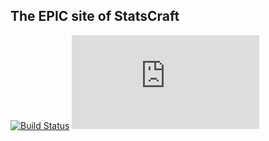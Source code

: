 ## The EPIC site of StatsCraft

[![Build Status](https://travis-ci.org/statscraft/statscraft.svg?branch=master)](https://travis-ci.org/statscraft/statscraft)
[![Uptime](https://www.statuscake.com/App/button/index.php?Track=gmtxQZEeaW&Days=1&Design=5)](http://uptime.statuscake.com/?TestID=3laWgxWNyy)
